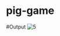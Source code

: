 # pig-game

#Output
![5](https://user-images.githubusercontent.com/71021912/220939264-3674e808-594f-4b4e-8361-87e86841271a.PNG)
